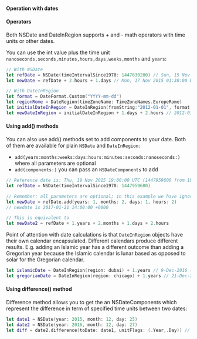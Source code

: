 #### Operation with dates

#### Operators

Both NSDate and DateInRegion supports + and - math operators with time units or other dates.

You can use the int value plus the time unit `nanoseconds,seconds,minutes,hours,days,weeks,months` and `years`:

```swift
// With NSDate
let refDate = NSDate(timeIntervalSince1970: 1447630200) // Sun, 15 Nov 2015 23:30:00 UTC
let newDate = refDate + 2.hours + 1.days // Mon, 17 Nov 2015 01:30:00 UTC

// With DateInRegion
let format = DateFormat.Custom("YYYY-mm-dd")
let regionRome = DateRegion(timeZoneName: TimeZoneNames.EuropeRome)
let initialDateInRegion = DateInRegion(fromString:"2012-01-01", format: format, region: regionRome) // 2012-01-01 00:00:00 CET
let newDateInRegion = initialDateInRegion + 1.days + 2.hours // 2012-01-02 02:00:00 CET
```

#### Using add() methods

You can also use add() methods set to add components to your date. Both of them are available for plain `NSDate` and `DateInRegion`:

- `add(years:months:weeks:days:hours:minutes:seconds:nanoseconds:)` where all parameters are optional
- `add(components:)` you can pass an `NSDateComponents` to add

```swift
// Reference date is: Thu, 19 Nov 2015 19:00:00 UTC (1447959600 from 1970)
let refDate = NSDate(timeIntervalSince1970: 1447959600)

// Remember: all parameters are optional; in this example we have ignored minutes and seconds
let newDate = refDate.add(years: 1, months: 2, days: 1, hours: 2)
// newdate is 2017-01-21 14:00:00 +0000

// This is equivalent to
let newDate2 = refDate + 1.years + 2.months + 1.days + 2.hours
```

Point of attention with date calculations is that `DateInRegion` objects have their own calendar encapsulated. Different calendars produce different results. E.g. adding an Islamic year has a different outcome than adding a Gregorian year because the Islamic calendar is lunar based as opposed to solar for the Gregorian calendar.

```swift
let islamicDate = DateInRegion(region: dubai) + 1.years // 9-Dec-2016 (in the gregorian calendar)
let gregorianDate = DateInRegion(region: chicago) + 1.years // 21-Dec-2016
```

#### Using difference() method

Difference method allows you to get the an NSDateComponents which represent the difference in term of specified time units between two dates:

```swift
let date1 = NSDate(year: 2015, month: 12, day: 25)
let date2 = NSDate(year: 2016, month: 12, day: 27)
let diff = date2.difference(toDate: date1, unitFlags: (.Year,.Day)) // an NSDateComponents with years=1,day=2)
```